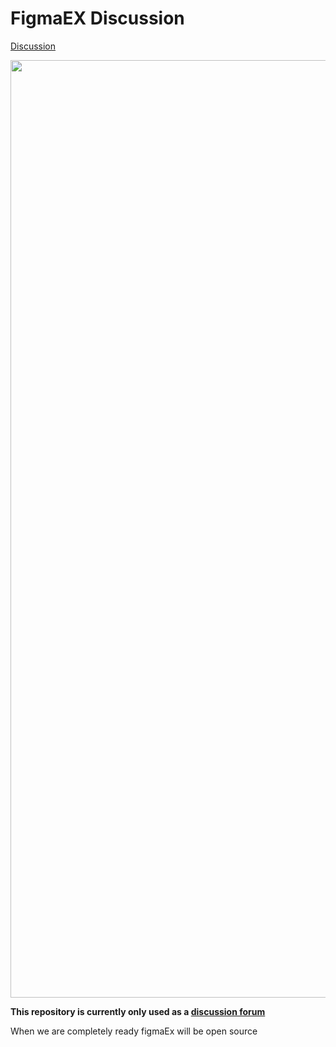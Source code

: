 


# FigmaEX  Discussion

 [Discussion](https://github.com/staff-moonvy/figmaEX/discussions)

<p align="center">
  <img src="https://github.com/staff-moonvy/figmaEX/raw/main/cover.png" width="1500"></img>
</p>



**This repository is currently only used as a  [discussion forum](https://github.com/staff-moonvy/figmaEX/discussions)** 


When we are completely ready figmaEx will be open source
